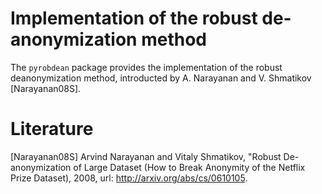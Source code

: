 # Implementation of the robust de-anonymization method

The `pyrobdean` package provides the implementation of the robust deanonymization method, introducted by A. Narayanan and V. Shmatikov [Narayanan08S].


# Literature
[Narayanan08S] Arvind Narayanan and Vitaly Shmatikov, "Robust De-anonymization of Large Dataset (How to Break Anonymity of the Netflix Prize Dataset), 2008, url: <http://arxiv.org/abs/cs/0610105>.
